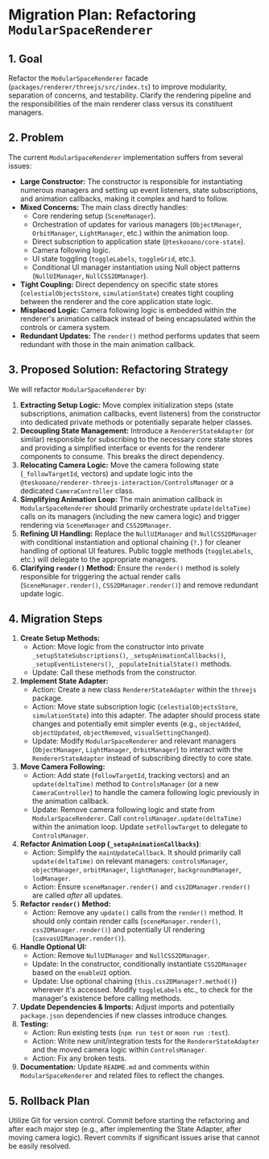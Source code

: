 # Migration Plan: Refactoring `ModularSpaceRenderer`

## 1. Goal

Refactor the `ModularSpaceRenderer` facade (`packages/renderer/threejs/src/index.ts`) to improve modularity, separation of concerns, and testability. Clarify the rendering pipeline and the responsibilities of the main renderer class versus its constituent managers.

## 2. Problem

The current `ModularSpaceRenderer` implementation suffers from several issues:

- **Large Constructor:** The constructor is responsible for instantiating numerous managers and setting up event listeners, state subscriptions, and animation callbacks, making it complex and hard to follow.
- **Mixed Concerns:** The main class directly handles:
  - Core rendering setup (`SceneManager`).
  - Orchestration of updates for various managers (`ObjectManager`, `OrbitManager`, `LightManager`, etc.) within the animation loop.
  - Direct subscription to application state (`@teskooano/core-state`).
  - Camera following logic.
  - UI state toggling (`toggleLabels`, `toggleGrid`, etc.).
  - Conditional UI manager instantiation using Null object patterns (`NullUIManager`, `NullCSS2DManager`).
- **Tight Coupling:** Direct dependency on specific state stores (`celestialObjectsStore`, `simulationState`) creates tight coupling between the renderer and the core application state logic.
- **Misplaced Logic:** Camera following logic is embedded within the renderer's animation callback instead of being encapsulated within the controls or camera system.
- **Redundant Updates:** The `render()` method performs updates that seem redundant with those in the main animation callback.

## 3. Proposed Solution: Refactoring Strategy

We will refactor `ModularSpaceRenderer` by:

1.  **Extracting Setup Logic:** Move complex initialization steps (state subscriptions, animation callbacks, event listeners) from the constructor into dedicated private methods or potentially separate helper classes.
2.  **Decoupling State Management:** Introduce a `RendererStateAdapter` (or similar) responsible for subscribing to the necessary core state stores and providing a simplified interface or events for the renderer components to consume. This breaks the direct dependency.
3.  **Relocating Camera Logic:** Move the camera following state (`_followTargetId`, vectors) and update logic into the `@teskooano/renderer-threejs-interaction/ControlsManager` or a dedicated `CameraController` class.
4.  **Simplifying Animation Loop:** The main animation callback in `ModularSpaceRenderer` should primarily orchestrate `update(deltaTime)` calls on its managers (including the new camera logic) and trigger rendering via `SceneManager` and `CSS2DManager`.
5.  **Refining UI Handling:** Replace the `NullUIManager` and `NullCSS2DManager` with conditional instantiation and optional chaining (`?.`) for cleaner handling of optional UI features. Public toggle methods (`toggleLabels`, etc.) will delegate to the appropriate managers.
6.  **Clarifying `render()` Method:** Ensure the `render()` method is solely responsible for triggering the actual render calls (`SceneManager.render()`, `CSS2DManager.render()`) and remove redundant update logic.

## 4. Migration Steps

1.  **Create Setup Methods:**
    - Action: Move logic from the constructor into private `_setupStateSubscriptions()`, `_setupAnimationCallbacks()`, `_setupEventListeners()`, `_populateInitialState()` methods.
    - Update: Call these methods from the constructor.
2.  **Implement State Adapter:**
    - Action: Create a new class `RendererStateAdapter` within the `threejs` package.
    - Action: Move state subscription logic (`celestialObjectsStore`, `simulationState`) into this adapter. The adapter should process state changes and potentially emit simpler events (e.g., `objectAdded`, `objectUpdated`, `objectRemoved`, `visualSettingChanged`).
    - Update: Modify `ModularSpaceRenderer` and relevant managers (`ObjectManager`, `LightManager`, `OrbitManager`) to interact with the `RendererStateAdapter` instead of subscribing directly to core state.
3.  **Move Camera Following:**
    - Action: Add state (`followTargetId`, tracking vectors) and an `update(deltaTime)` method to `ControlsManager` (or a new `CameraController`) to handle the camera following logic previously in the animation callback.
    - Update: Remove camera following logic and state from `ModularSpaceRenderer`. Call `controlsManager.update(deltaTime)` within the animation loop. Update `setFollowTarget` to delegate to `ControlsManager`.
4.  **Refactor Animation Loop (`_setupAnimationCallbacks`)**:
    - Action: Simplify the `mainUpdateCallback`. It should primarily call `update(deltaTime)` on relevant managers: `controlsManager`, `objectManager`, `orbitManager`, `lightManager`, `backgroundManager`, `lodManager`.
    - Action: Ensure `sceneManager.render()` and `css2DManager.render()` are called _after_ all updates.
5.  **Refactor `render()` Method:**
    - Action: Remove any `update()` calls from the `render()` method. It should only contain render calls (`sceneManager.render()`, `css2DManager.render()`) and potentially UI rendering (`canvasUIManager.render()`).
6.  **Handle Optional UI:**
    - Action: Remove `NullUIManager` and `NullCSS2DManager`.
    - Update: In the constructor, conditionally instantiate `CSS2DManager` based on the `enableUI` option.
    - Update: Use optional chaining (`this.css2DManager?.method()`) wherever it's accessed. Modify `toggleLabels` etc., to check for the manager's existence before calling methods.
7.  **Update Dependencies & Imports:** Adjust imports and potentially `package.json` dependencies if new classes introduce changes.
8.  **Testing:**
    - Action: Run existing tests (`npm run test` or `moon run :test`).
    - Action: Write new unit/integration tests for the `RendererStateAdapter` and the moved camera logic within `ControlsManager`.
    - Action: Fix any broken tests.
9.  **Documentation:** Update `README.md` and comments within `ModularSpaceRenderer` and related files to reflect the changes.

## 5. Rollback Plan

Utilize Git for version control. Commit before starting the refactoring and after each major step (e.g., after implementing the State Adapter, after moving camera logic). Revert commits if significant issues arise that cannot be easily resolved.
